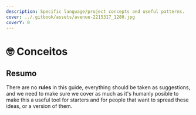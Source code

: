 ```yaml
---
description: Specific language/project concepts and useful patterns.
cover: ../.gitbook/assets/avenue-2215317_1280.jpg
coverY: 0
---
```


# 🤓 Conceitos

## Resumo

There are no **rules** in this guide, everything should be taken as suggestions, and we need to make sure we cover as much as it's humanly posible to make this a useful tool for starters and for people that want to spread these ideas, or a version of them.
